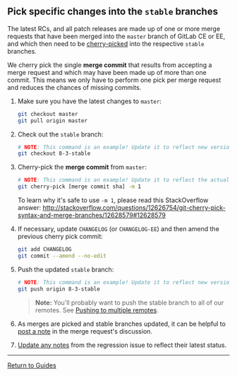 ## Pick specific changes into the `stable` branches

The latest RCs, and all patch releases are made up of one or more merge requests
that have been merged into the `master` branch of GitLab CE or EE, and which
then need to be [cherry-picked] into the respective `stable` branches.

We cherry pick the single **merge commit** that results from accepting a merge
request and which may have been made up of more than one commit. This means we
only have to perform one pick per merge request and reduces the chances of
missing commits.

1. Make sure you have the latest changes to `master`:

    ```sh
    git checkout master
    git pull origin master
    ```

1. Check out the `stable` branch:

    ```sh
    # NOTE: This command is an example! Update it to reflect new version numbers.
    git checkout 8-3-stable
    ```

1. Cherry-pick the **merge commit** from `master`:

    ```sh
    # NOTE: This command is an example! Update it to reflect the actual SHA.
    git cherry-pick [merge commit sha] -m 1
    ```
    To learn why it's safe to use `-m 1`, please read this StackOverflow answer:
    http://stackoverflow.com/questions/12626754/git-cherry-pick-syntax-and-merge-branches/12628579#12628579

1. If necessary, update `CHANGELOG` (or `CHANGELOG-EE`) and then amend the
   previous cherry pick commit:

    ```sh
    git add CHANGELOG
    git commit --amend --no-edit
    ```

1. Push the updated `stable` branch:

    ```sh
    # NOTE: This command is an example! Update it to reflect new version numbers.
    git push origin 8-3-stable
    ```

    > **Note:** You'll probably want to push the stable branch to all of our
    remotes. See [Pushing to multiple remotes](push-to-multiple-remotes.md).

1. As merges are picked and stable branches updated, it can be helpful to
   [post a note](pro-tips.md#leave-notes-to-yourself) in the merge request's
   discussion.

1. [Update any notes](pro-tips.md#update-the-regression-issue) from the
   regression issue to reflect their latest status.

[cherry-picked]: pro-tips.md#add-a-git-cherry-pick-alias

---

[Return to Guides](../README.md#guides)
